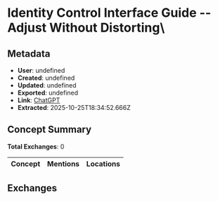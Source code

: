 # **Identity Control Interface Guide -- Adjust Without Distorting**\

## Metadata

- **User**: undefined
- **Created**: undefined
- **Updated**: undefined
- **Exported**: undefined
- **Link**: [ChatGPT](undefined)
- **Extracted**: 2025-10-25T18:34:52.666Z

## Concept Summary

**Total Exchanges**: 0

| Concept | Mentions | Locations |
|---------|----------|----------|

## Exchanges

